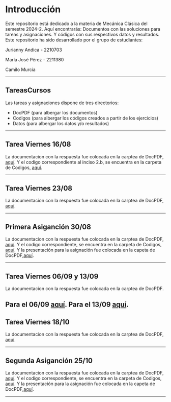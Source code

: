 # Introducción
Este repositorio está dedicado a la materia de Mecánica Clásica del semestre 2024-2. Aquí encontrarás:
Documentos con las soluciones para tareas y asignaciones. Y códigos con sus respectivos datos y resultados. Este repositorio ha sido desarrollado por el grupo de estudiantes:

Jurianny Andica - 2210703

María José Pérez - 2211380

Camilo Murcia


----------------------------------------------------------------------------------------------------------

## TareasCursos
Las tareas y asignaciones dispone de tres directorios: 
+ DocPDF (para albergar los documentos)
+ Codigos (para albergar los códigos creados a partir de los ejercicios)
+ Datos (para albergar los datos y/o resultados)

----------------------------------------------------------------------------------------------------------

## Tarea Viernes 16/08
La documentacion con la respuesta fue colocada en la carptea de DocPDF, [aquí](https://github.com/MariaJo2211380/TareasCursos20B-2024.2/tree/main/DocPDF). Y el codigo correspondiente al inciso 2.b, se encuentra en la carpeta de Codigos, [aquí](https://github.com/MariaJo2211380/TareasCursos20B-2024.2/tree/main/Codigos).

----------------------------------------------------------------------------------------------------------

## Tarea Viernes 23/08
La documentacion con la respuesta fue colocada en la carptea de DocPDF, [aquí](https://github.com/MariaJo2211380/TareasCursos20B-2024.2/tree/main/DocPDF). 

----------------------------------------------------------------------------------------------------------

## Primera Asiganción 30/08
La documentacion con la respuesta fue colocada en la carptea de DocPDF, [aquí](https://github.com/MariaJo2211380/TareasCursos20B-2024.2/blob/main/DocPDF/Asignaci%C3%B3n_1.pdf). 
Y el codigo correspondiente, se encuentra en la carpeta de Codigos, [aquí](https://github.com/MariaJo2211380/TareasCursos20B-2024.2/blob/main/Codigos/Asignaci%C3%B3n1%20(1).ipynb).
Y la presentación para la asignación fue colocada en la capeta de DocPDF,[aquí](https://github.com/MariaJo2211380/TareasCursos20B-2024.2/blob/main/DocPDF/Presentacio%CC%81n%20asignacio%CC%81n%201.pdf).  

----------------------------------------------------------------------------------------------------------

## Tarea Viernes 06/09 y 13/09
La documentacion con la respuesta fue colocada en la carptea de DocPDF.

Para el 06/09 [aquí](https://github.com/MariaJo2211380/TareasCursos20B-2024.2/blob/main/DocPDF/Taller%20%233%20Clasica.pdf). 
Para el 13/09 [aquí](https://github.com/MariaJo2211380/TareasCursos20B-2024.2/blob/main/DocPDF/Taller%20%234%20Clasica.pdf). 
----------------------------------------------------------------------------------------------------------

## Tarea Viernes 18/10
La documentacion con la respuesta fue colocada en la carptea de DocPDF, [aquí](https://github.com/MariaJo2211380/TareasCursos20B-2024.2/blob/main/DocPDF/taller18%3A10.pdf). 

----------------------------------------------------------------------------------------------------------

## Segunda Asiganción 25/10
La documentacion con la respuesta fue colocada en la carptea de DocPDF, [aquí](https://github.com/MariaJo2211380/TareasCursos20B-2024.2/blob/main/DocPDF/Asignaci%C3%B3n_1.pdf). 
Y el codigo correspondiente, se encuentra en la carpeta de Codigos, [aquí](https://github.com/MariaJo2211380/TareasCursos20B-2024.2/tree/main/Codigos).
Y la presentación para la asignación fue colocada en la capeta de DocPDF,[aquí](https://github.com/MariaJo2211380/TareasCursos20B-2024.2/blob/main/DocPDF/Presentacio%CC%81n%20asignacio%CC%81n%201.pdf).  

----------------------------------------------------------------------------------------------------------

